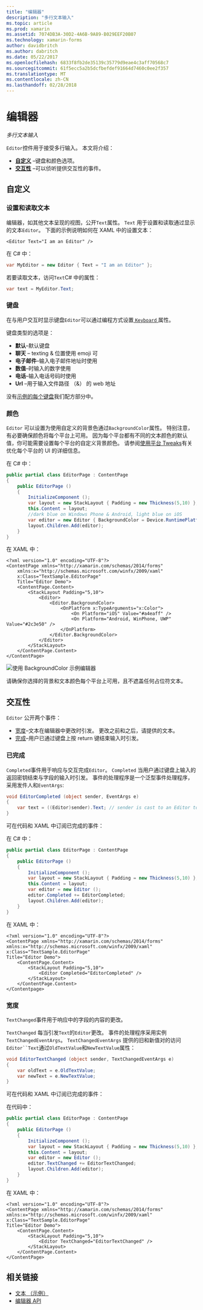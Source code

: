 ```yaml
---
title: "编辑器"
description: "多行文本输入"
ms.topic: article
ms.prod: xamarin
ms.assetid: 7074DB3A-30D2-4A6B-9A89-B029EEF20B07
ms.technology: xamarin-forms
author: davidbritch
ms.author: dabritch
ms.date: 05/22/2017
ms.openlocfilehash: 6833f8fb2de35139c35779d9eae4c3aff70568c7
ms.sourcegitcommit: 61f5ecc5a2b5dcfbefdef91664d7460c0ee2f357
ms.translationtype: MT
ms.contentlocale: zh-CN
ms.lasthandoff: 02/28/2018
---
```

# <a name="editor"></a>编辑器

_多行文本输入_

`Editor`控件用于接受多行输入。 本文将介绍：

- **[自定义](#Customization)** &ndash;键盘和颜色选项。
- **[交互性](#Interactivity)** &ndash;可以侦听提供交互性的事件。

## <a name="customization"></a>自定义

### <a name="setting-and-reading-text"></a>设置和读取文本

编辑器，如其他文本呈现的视图，公开`Text`属性。 `Text` 用于设置和读取通过显示的文本`Editor`。 下面的示例说明如何在 XAML 中的设置文本：

```xaml
<Editor Text="I am an Editor" />
```

在 C# 中：

```csharp
var MyEditor = new Editor { Text = "I am an Editor" };
```

若要读取文本，访问`Text`C# 中的属性：

```csharp
var text = MyEditor.Text;
```

### <a name="keyboards"></a>键盘

在与用户交互时显示键盘`Editor`可以通过编程方式设置[ ``Keyboard`` ](https://developer.xamarin.com/api/type/Xamarin.Forms.Keyboard/)属性。

键盘类型的选项是：

- **默认**&ndash;默认键盘
- **聊天** &ndash; texting & 位置使用 emoji 可
- **电子邮件**&ndash;输入电子邮件地址时使用
- **数值**&ndash;时输入的数字使用
- **电话**&ndash;输入电话号码时使用
- **Url** &ndash;用于输入文件路径 （&） 的 web 地址

没有[示例的每个键盘](https://developer.xamarin.com/recipes/cross-platform/xamarin-forms/choose-keyboard-for-entry/)我们配方部分中。

### <a name="colors"></a>颜色

`Editor` 可以设置为使用自定义的背景色通过`BackgroundColor`属性。 特别注意，有必要确保颜色将每个平台上可用。 因为每个平台都有不同的文本颜色的默认值，你可能需要设置每个平台的自定义背景颜色。 请参阅[使用平台 Tweaks](~/xamarin-forms/platform/device.md)有关优化每个平台的 UI 的详细信息。

在 C# 中：

```csharp
public partial class EditorPage : ContentPage
{
    public EditorPage ()
    {
        InitializeComponent ();
        var layout = new StackLayout { Padding = new Thickness(5,10) };
        this.Content = layout;
        //dark blue on Windows Phone & Android, light blue on iOS
        var editor = new Editor { BackgroundColor = Device.RuntimePlatform == Device.iOS ? Color.FromHex("#A4EAFF") : Color.FromHex("#2c3e50") };
        layout.Children.Add(editor);
    }
}
```

在 XAML 中：

```xaml
<?xml version="1.0" encoding="UTF-8"?>
<ContentPage xmlns="http://xamarin.com/schemas/2014/forms"
    xmlns:x="http://schemas.microsoft.com/winfx/2009/xaml"
    x:Class="TextSample.EditorPage"
    Title="Editor Demo">
    <ContentPage.Content>
        <StackLayout Padding="5,10">
            <Editor>
                <Editor.BackgroundColor>
                    <OnPlatform x:TypeArguments="x:Color">
                        <On Platform="iOS" Value="#a4eaff" />
                        <On Platform="Android, WinPhone, UWP" Value="#2c3e50" />
                    </OnPlatform>
                </Editor.BackgroundColor>
            </Editor>
        </StackLayout>
    </ContentPage.Content>
</ContentPage>
```

![](editor-images/textbackgroundcolor.png "使用 BackgroundColor 示例编辑器")

请确保你选择的背景和文本颜色每个平台上可用，且不遮盖任何占位符文本。

## <a name="interactivity"></a>交互性

`Editor` 公开两个事件：

- [宽度](http://developer.xamarin.com/api/event/Xamarin.Forms.Editor.TextChanged/)&ndash;文本在编辑器中更改时引发。 更改之前和之后，请提供的文本。
- [完成](http://developer.xamarin.com/api/event/Xamarin.Forms.Editor.Completed/)&ndash;用户已通过键盘上按 return 键结束输入时引发。

### <a name="completed"></a>已完成

`Completed`事件用于响应与交互完成`Editor`。 `Completed` 当用户通过键盘上输入的返回密钥结束与字段的输入时引发。 事件的处理程序是一个泛型事件处理程序，采用发件人和`EventArgs`:

```csharp
void EditorCompleted (object sender, EventArgs e)
{
    var text = ((Editor)sender).Text; // sender is cast to an Editor to enable reading the `Text` property of the view.
}
```

可在代码和 XAML 中订阅已完成的事件：

在 C# 中：

```csharp
public partial class EditorPage : ContentPage
{
    public EditorPage ()
    {
        InitializeComponent ();
        var layout = new StackLayout { Padding = new Thickness(5,10) };
        this.Content = layout;
        var editor = new Editor ();
        editor.Completed += EditorCompleted;
        layout.Children.Add(editor);
    }
}
```

在 XAML 中：

```xaml
<?xml version="1.0" encoding="UTF-8"?>
<ContentPage xmlns="http://xamarin.com/schemas/2014/forms"
xmlns:x="http://schemas.microsoft.com/winfx/2009/xaml"
x:Class="TextSample.EditorPage"
Title="Editor Demo">
    <ContentPage.Content>
        <StackLayout Padding="5,10">
            <Editor Completed="EditorCompleted" />
        </StackLayout>
    </ContentPage.Content>
</Contentpage>
```

### <a name="textchanged"></a>宽度

`TextChanged`事件用于响应中的字段的内容的更改。

`TextChanged` 每当引发`Text`的`Editor`更改。 事件的处理程序采用实例`TextChangedEventArgs`。 `TextChangedEventArgs` 提供的旧和新值对的访问`Editor``Text`通过`OldTextValue`和`NewTextValue`属性：

```csharp
void EditorTextChanged (object sender, TextChangedEventArgs e)
{
    var oldText = e.OldTextValue;
    var newText = e.NewTextValue;
}
```

可在代码和 XAML 中订阅已完成的事件：

在代码中：

```csharp
public partial class EditorPage : ContentPage
{
    public EditorPage ()
    {
        InitializeComponent ();
        var layout = new StackLayout { Padding = new Thickness(5,10) };
        this.Content = layout;
        var editor = new Editor ();
        editor.TextChanged += EditorTextChanged;
        layout.Children.Add(editor);
    }
}
```

在 XAML 中：

```xaml
<?xml version="1.0" encoding="UTF-8"?>
<ContentPage xmlns="http://xamarin.com/schemas/2014/forms"
xmlns:x="http://schemas.microsoft.com/winfx/2009/xaml"
x:Class="TextSample.EditorPage"
Title="Editor Demo">
    <ContentPage.Content>
        <StackLayout Padding="5,10">
            <Editor TextChanged="EditorTextChanged" />
        </StackLayout>
    </ContentPage.Content>
</ContentPage>
```


## <a name="related-links"></a>相关链接

- [文本 （示例）](https://developer.xamarin.com/samples/xamarin-forms/UserInterface/Text)
- [编辑器 API](https://developer.xamarin.com/api/type/Xamarin.Forms.Editor/)
